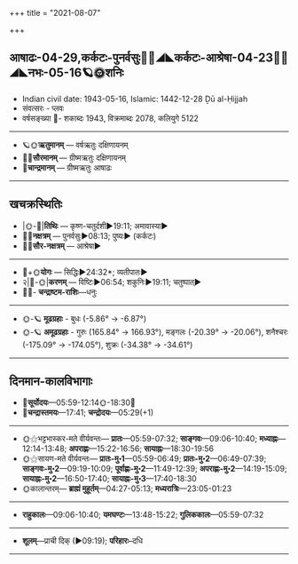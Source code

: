 +++
title = "2021-08-07"

+++
## आषाढः-04-29,कर्कटः-पुनर्वसुः🌛🌌◢◣कर्कटः-आश्रेषा-04-23🌌🌞◢◣नभः-05-16🪐🌞शनिः
- Indian civil date: 1943-05-16, Islamic: 1442-12-28 Ḏū al-Ḥijjah
- संवत्सरः - प्लवः
- वर्षसङ्ख्या 🌛- शकाब्दः 1943, विक्रमाब्दः 2078, कलियुगे 5122
___________________
- 🪐🌞**ऋतुमानम्** — वर्षऋतुः दक्षिणायनम्
- 🌌🌞**सौरमानम्** — ग्रीष्मऋतुः दक्षिणायनम्
- 🌛**चान्द्रमानम्** — ग्रीष्मऋतुः आषाढः
___________________


## खचक्रस्थितिः
- |🌞-🌛|**तिथिः** — कृष्ण-चतुर्दशी►19:11; अमावास्या►  
- 🌌🌛**नक्षत्रम्** — पुनर्वसुः►08:13; पुष्यः► (कर्कटः)  
- 🌌🌞**सौर-नक्षत्रम्** — आश्रेषा►  
___________________
- 🌛+🌞**योगः** — सिद्धिः►24:32*; व्यतीपातः►  
- २|🌛-🌞|**करणम्** — विष्टिः►06:54; शकुनिः►19:11; चतुष्पात्►  
- 🌌🌛- **चन्द्राष्टम-राशिः**—धनुः  
___________________
- 🌞-🪐 **मूढग्रहाः** - बुधः (-5.86° → -6.87°)
- 🌞-🪐 **अमूढग्रहाः** - गुरुः (165.84° → 166.93°), मङ्गलः (-20.39° → -20.06°), शनैश्चरः (-175.09° → -174.05°), शुक्रः (-34.38° → -34.61°)
___________________


## दिनमान-कालविभागाः
- 🌅**सूर्योदयः**—05:59-12:14🌞️-18:30🌇  
- 🌛**चन्द्रास्तमयः**—17:41; **चन्द्रोदयः**—05:29(+1)  
___________________
- 🌞⚝भट्टभास्कर-मते वीर्यवन्तः— **प्रातः**—05:59-07:32; **साङ्गवः**—09:06-10:40; **मध्याह्नः**—12:14-13:48; **अपराह्णः**—15:22-16:56; **सायाह्नः**—18:30-19:56  
- 🌞⚝सायण-मते वीर्यवन्तः— **प्रातः-मु॰1**—05:59-06:49; **प्रातः-मु॰2**—06:49-07:39; **साङ्गवः-मु॰2**—09:19-10:09; **पूर्वाह्णः-मु॰2**—11:49-12:39; **अपराह्णः-मु॰2**—14:19-15:09; **सायाह्नः-मु॰2**—16:50-17:40; **सायाह्नः-मु॰3**—17:40-18:30  
- 🌞कालान्तरम्— **ब्राह्मं मुहूर्तम्**—04:27-05:13; **मध्यरात्रिः**—23:05-01:23  
___________________
- **राहुकालः**—09:06-10:40; **यमघण्टः**—13:48-15:22; **गुलिककालः**—05:59-07:32  
___________________
- **शूलम्**—प्राची दिक् (►09:19); **परिहारः**–दधि  
___________________

